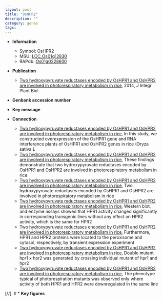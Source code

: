 ```yaml
---
layout: post
title: "OsHPR2"
description: ""
category: genes
tags: 
---
```


* **Information**  
    + Symbol: OsHPR2  
    + MSU: [LOC_Os01g12830](http://rice.plantbiology.msu.edu/cgi-bin/ORF_infopage.cgi?orf=LOC_Os01g12830)  
    + RAPdb: [Os01g0228600](http://rapdb.dna.affrc.go.jp/viewer/gbrowse_details/irgsp1?name=Os01g0228600)  

* **Publication**  
    + [Two hydroxypyruvate reductases encoded by OsHPR1 and OsHPR2 are involved in photorespiratory metabolism in rice](http://www.ncbi.nlm.nih.gov/pubmed?term=Two+hydroxypyruvate+reductases+encoded+by+OsHPR1+and+OsHPR2+are+involved+in+photorespiratory+metabolism+in+rice%5BTitle%5D), 2014, J Integr Plant Biol.

* **Genbank accession number**  

* **Key message**  

* **Connection**  
    + [Two hydroxypyruvate reductases encoded by OsHPR1 and OsHPR2 are involved in photorespiratory metabolism in rice](Oryza+sativa+L), In this study, we constructed overexpression of the OsHPR1 gene and RNA interference plants of OsHPR1 and OsHPR2 genes in rice (Oryza sativa L
    + [Two hydroxypyruvate reductases encoded by OsHPR1 and OsHPR2 are involved in photorespiratory metabolism in rice](http://www.ncbi.nlm.nih.gov/pubmed?term=Two+hydroxypyruvate+reductases+encoded+by+OsHPR1+and+OsHPR2+are+involved+in+photorespiratory+metabolism+in+rice%5BTitle%5D), These findings demonstrate that two hydroxypyruvate reductases encoded by OsHPR1 and OsHPR2 are involved in photorespiratory metabolism in rice
    + [Two hydroxypyruvate reductases encoded by OsHPR1 and OsHPR2 are involved in photorespiratory metabolism in rice](http://www.ncbi.nlm.nih.gov/pubmed?term=Two+hydroxypyruvate+reductases+encoded+by+OsHPR1+and+OsHPR2+are+involved+in+photorespiratory+metabolism+in+rice%5BTitle%5D), Two hydroxypyruvate reductases encoded by OsHPR1 and OsHPR2 are involved in photorespiratory metabolism in rice
    + [Two hydroxypyruvate reductases encoded by OsHPR1 and OsHPR2 are involved in photorespiratory metabolism in rice](RT-PCR), Western blot, and enzyme assays showed that HPR1 activity changed significantly in corresponding transgenic lines without any effect on HPR2 activity, which is the same for HPR2
    + [Two hydroxypyruvate reductases encoded by OsHPR1 and OsHPR2 are involved in photorespiratory metabolism in rice](http://www.ncbi.nlm.nih.gov/pubmed?term=Two+hydroxypyruvate+reductases+encoded+by+OsHPR1+and+OsHPR2+are+involved+in+photorespiratory+metabolism+in+rice%5BTitle%5D), Furthermore, HPR1 and HPR2 proteins were located to the peroxisome and cytosol, respectively, by transient expression experiment
    + [Two hydroxypyruvate reductases encoded by OsHPR1 and OsHPR2 are involved in photorespiratory metabolism in rice](http://www.ncbi.nlm.nih.gov/pubmed?term=Two+hydroxypyruvate+reductases+encoded+by+OsHPR1+and+OsHPR2+are+involved+in+photorespiratory+metabolism+in+rice%5BTitle%5D), Double mutant hpr1 x hpr2 was generated by crossing individual mutant of hpr1 and hpr2
    + [Two hydroxypyruvate reductases encoded by OsHPR1 and OsHPR2 are involved in photorespiratory metabolism in rice](http://www.ncbi.nlm.nih.gov/pubmed?term=Two+hydroxypyruvate+reductases+encoded+by+OsHPR1+and+OsHPR2+are+involved+in+photorespiratory+metabolism+in+rice%5BTitle%5D), The phenotype typical of photorespiration mutants was observed only where activity of both HPR1 and HPR2 were downregulated in the same line

[//]: # * **Key figures**  


